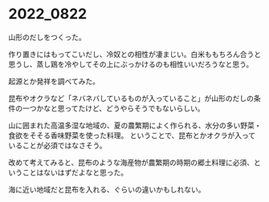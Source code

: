 # 2022_0822

山形のだしをつくった。

作り置きにはもってこいだし、冷奴との相性が凄まじい。白米ももちろん合うと思うし、蒸し鶏を冷やしてその上にぶっかけるのも相性いいだろうなと思う。

起源とか発祥を調べてみた。

昆布やオクラなど「ネバネバしているものが入っていること」が山形のだしの条件の一つかなと思ってたけど、どうやらそうでもないらしい。

山に囲まれた高温多湿な地域の、夏の農繁期によく作られる、水分の多い野菜・食欲をそそる香味野菜を使った料理。 ということで、昆布とかオクラが入っていることが必須ではなさそう。

改めて考えてみると、昆布のような海産物が農繁期の時期の郷土料理に必須、ということはないはずだよなと思った。

海に近い地域だと昆布を入れる、ぐらいの違いかもしれない。